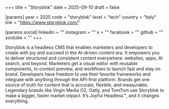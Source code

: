 +++
title = "Storyblok"
date = 2025-09-10
draft = false

[params]
year = 2025
code = "storyblok"
level = "tech"
country = "Italy"
link = "https://www.storyblok.com/"

[params.social]
linkedin = ""
instagram = ""
x = ""
facebook = ""
github = ""
youtube = ""
+++

Storyblok is a headless CMS that enables marketers and developers to create with joy and succeed in the AI-driven content era. It empowers you to deliver structured and consistent content everywhere: websites, apps, AI search, and beyond.
Marketers get a visual editor with reusable components, in-context preview, and workflows to launch fast and stay on brand. Developers have freedom to use their favorite frameworks and integrate with anything through the API-first platform. Brands get one source of truth for content that is accurate, flexible, and measurable.
Legendary brands like Virgin Media O2, Oatly, and TomTom use Storyblok to make a bigger, faster market impact. It’s Joyful Headless™, and it changes everything.